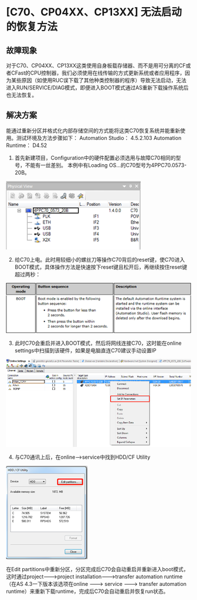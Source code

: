 # [C70、CP04XX、CP13XX] 无法启动的恢复方法

## 故障现象
对于C70、CP04XX、CP13XX这类使用自身板载存储器、而不是用可分离的CF或者CFast的CPU控制器，我们必须使用在线传输的方式更新系统或者应用程序，因为某些原因（如使用RUC误下载了其他种类控制器的程序）导致无法启动，无法进入RUN/SERVICE/DIAG模式，即便进入BOOT模式通过AS重新下载操作系统后也无法恢复。

## 解决方案
能通过重新分区并格式化内部存储空间的方式能将这类C70恢复系统并能重新使用。测试环境及方法步骤如下：
Automation Studio：   4.5.2.103
Automation Runtime：       D4.52
1. 首先新建项目，Configuration中的硬件配置必须选用与故障C70相同的型号，不能有一丝差别。
本例中有Loading OS…的C70型号为4PPC70.0573-20B。

![Img](./FILES/021[C70、CP04XX、CP13XX]%20无法启动的恢复方法.md/img-20220615153946.png)

2. 给C70上电。此时用较细小的螺丝刀等操作C70背后的reset键，使C70进入BOOT模式，具体操作方法是快速按下reset键且松开后，再继续按住reset键超过两秒：

![Img](./FILES/021[C70、CP04XX、CP13XX]%20无法启动的恢复方法.md/img-20220615154039.png)

3. 此时C70会重启并进入BOOT模式，然后将网线连接C70，这时能在online settings中扫描到该硬件，如果是电脑直连C70建议手动设置IP

![Img](./FILES/021[C70、CP04XX、CP13XX]%20无法启动的恢复方法.md/img-20220615154109.png)

4. 与C70通讯上后，在online-->service中找到HDD/CF Utility

![Img](./FILES/021[C70、CP04XX、CP13XX]%20无法启动的恢复方法.md/img-20220615154157.png)

在Edit partitions中重新分区，分区完成后C70会自动重启并重新进入boot模式，这时通过project--->project installation--->transfer automation runtime（在AS 4.3一下版本该选项在online ---> service ---> transfer automation runtime）来重新下载runtime，完成后C70会自动重启并恢复run状态。
